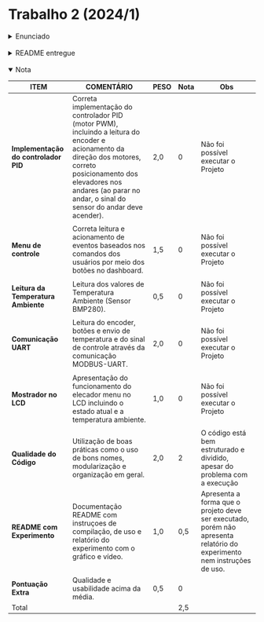 # Trabalho 2 (2024/1)

<details>
  <summary> Enunciado </summary>

# Trabalho 2 - 2024/1

Trabalho 2 da disciplina de Fundamentos de Sistemas Embarcados (2024/1)

## 1. Objetivos

|                                                                                                                                       Trilhos do Elevador                                                                                                                                        |                                         Painel de Controle                                          |                                                                           Elevadores                                                                           |
| :----------------------------------------------------------------------------------------------------------------------------------------------------------------------------------------------------------------------------------------------------------------------------------------------: | :-------------------------------------------------------------------------------------------------: | :------------------------------------------------------------------------------------------------------------------------------------------------------------: |
| <img src="https://cdn-3.expansion.mx/dims4/default/5a8f53a/2147483647/strip/true/crop/3440x2428+0+0/resize/1200x847!/format/webp/quality/60/?url=https%3A%2F%2Fcherry-brightspot.s3.amazonaws.com%2F74%2F7b%2Fa40b52c449b38203b273a7fb35db%2Fkone-ultrarope-in-elevator-shaft.jpg" width="200"/> | <img src="https://qph.cf2.quoracdn.net/main-qimg-15d5f3c63685087004279e478de69a28-lq" width="200"/> | <img src="https://www.surmonter.com.br/doutor/uploads/2/blog/2021/10/blog-uso-dos-elevadores-dicas-para-prolongar-sua-utilizacao-f7bcc132ae.jpg" width="200"/> |

O trabalho envolve o desenvolvimento do software que efetua o controle completo de um sistema de elevadores prediais incluindo o controle de movimentação, acionamento dos botões internos e externos e monitoramento de temperatura. O movimento dos elevadores é controlado à partir de motores elétricos e a posição é sinalizada à partir de sensores de posição e encoders.

O controle dos elevadores deve responder aos comandos dos usuários por meio de botões externos (andares) ou internos (painel de botões dos elevadores).

**Botões de Entrada**

- Painel Interno (Térreo, 1º Andar, 2º Andar, 3º Andar, Emergência)
- Andares (Sobe e/ou Desce)

## 2. Componentes do Sistema

O sistema como um todo é composto por:

- 02 Elevadores controlados pelos motores e monitorados por sensores;
- 04 Sensores de posição dos andares para cada elevador;
- 02 Sensores BMP280 (I2C) para a medição da temperatura interna de cada elevador;
- 01 módulo Display OLED 0.96" 128x64 SSD1306 com circuito I2C integrado;
- 01 Conversor lógico bidirecional (3.3V / 5V);
- 01 Driver de potência para acionamento dos motores;
- 01 ESP32;
- 01 Raspberry Pi 4;

![Figura](figuras-enunciado/Figura_1_Trabalho_2_ELevadores.png)

## 3. Conexões entre os módulos do sistema

1. Os sensores de temperatura BMP280 estão ligados ao barramento I2C e utilizam os endereços `0x76` e `0x77`, respectivamente para os Elevadores 1 e 2;
2. O Encoder Digital de cada elevador mede a posição do motor e estará ligado à ESP32.
3. Os sensores de posição dos andares estão ligados diretamente à portas GPIO da Raspberry Pi;
4. Os motores e os pinos de direção de cada motor estão ambos ligados às portas GPIO e são acionados através do circuito de potência;
5. A ESP32 está conectada à placa Raspberry Pi via UART (Protocolo MODBUS-RTU);
6. Os botões estão ligados à GPIO da ESP32 e os comandos são transmitidos à Raspberry Pi via UART;
7. Os comandos de acionamento (alternativamente) virão do Dashboard (Thingsboard) via UART através da ESP32;

<br>

<p style="text-align: left;">Pinos da GPIO (BCM) Raspberry Pi</p>

| Sensor                                   | Elevador 1 GPIO (BCM) | Elevador 2 GPIO (BCM) |
| :--------------------------------------- | :-------------------: | :-------------------: |
| `DIR1` - Direção 1                       |          20           |          19           |
| `DIR2` - Direção 2                       |          21           |          26           |
| `POTM` - Potência do Motor (PWM)         |          12           |          13           |
| `Sensor_Terreo` - Sensor do andar térreo |          18           |          17           |
| `Sensor_1_andar` - Sensor do 1 andar     |          23           |          27           |
| `Sensor_2_andar` - Sensor do 2 andar     |          24           |          22           |
| `Sensor_3_andar` - Sensor do 3 andar     |          25           |           6           |

<br>
<br>

<p style="text-align: left;">Figura 1 - Diagrama esquemático de conexões entre módulos</p>

![Figura](figuras-enunciado/Esquematico_Trabalho%202_Elevadores.png)

## 4. Controle PID

A abordagem de controle de posição a ser utilizada é o controle PID (Proporcional Integral Derivativo). O PID é um dos mais simples algoritmos de controle que proporciona um bom desempenho para uma grande variedade de aplicações.

O conceito fundamental desse tipo de controlador se baseia em monitorar uma variável de um processo (neste caso a posição do elevador medida pelo encoder) e medir a diferença entre seu valor atual (PAt - Posição Atual) a uma valor de referência (PRef - Posição de Referência) desejado. A partir dessa medida de **Erro = PRef - TAt**, toma-se uma ação de correção para que o sistema alcançe o valor desejado. A figura abaixo demonstra uma visão geral da estratégia de controle.

![Sistema de Controle](https://upload.wikimedia.org/wikipedia/commons/2/24/Feedback_loop_with_descriptions.svg)

O controle PID une três tipos de ações sobre a variável de controle para minimizar o erro do sistema até que o mesmo alcançe a referência desejada. No caso deste sistema, nossa variável monitorada é a PAt - Posição Atual do elevador e o seu controle é efetuado através do acionamento do **Motor (M)**, em ambas as direções, e nosso **Erro** é a diferença entre a Posição de Referência e a Posição Atual do elevador (Erro = PRef - PAt).

Detalhando as 3 ações do PID temos:

- **Controle Proporcional (P)**: ajusta a variável de controle de forma proporcional ao erro, ou seja, quanto maior o erro, maior a intensidade de acionamento do motor (0 a 100%). Esse ajuste é feito pela variável **_Kp_**.
- **Controle Integral (PI)**: ajusta a variável de controle baseando-se no tempo em que o erro acontece, acumulando este erro (integral). Esse ajuste é feito pela variável **_Ki_**.
- **Controle Derivativo (PD)**: ajusta a variável de controle tendo como base a taxa de variação do erro ou a velocidade com a qual o sistema está variando o erro. Esse ajuste é feito pela variável **_Kd_**.

A figura abaixo mostra as equações envolvidas no cálculo do PID.

![PID](https://upload.wikimedia.org/wikipedia/commons/4/43/PID_en.svg)

O ajustes de cada constante do PID (Kp, Ki e Kd) tem efeitos distintos no controle do sistema conforme pode ser visto na figura abaixo.

![PID - Variáveis Kp, Ki, Kd](https://upload.wikimedia.org/wikipedia/commons/3/33/PID_Compensation_Animated.gif)

## 5. Requisitos

Os sistema de controle possui os seguintes requisitos:

1. O código deve ser desenvolvido em C/C++, Python ou Rust;
2. Na implementação do software, não podem haver loops infinitos que ocupem 100% da CPU;
3. O sistema deve implementar o controle de posição do elevador utilizando o controle PID atuando sobre o Motor;
4. Ao ser acionado, a potência do motor deve ser acionada sempre com uma rampa de subida até atingir a velocidade desejada (Saída do algoritmo PID);
5. O movimento do elevador deve responder aos comandos dos botões de acionamento (Dos andares ou internos do elevador);
6. O programa de controle deve consultar o valor de posição (encoder) através da comunicação UART com a ESP32 a cada 200 ms para efetuar o loop de controle de posição do elevador;
7. **Display OLED SSD1306 (128x64)**: O sistema deve apresentar na tela OLED o estado do elevador e o andar atual. Os estados são:
8. **Subindo**: Subindo entre andares;
9. **Descendo**: Descendo entre andares;
10. **Parado**: Para do em um andar;
11. **Temperatura**: temperatura medida pelo sensor dentro do elevador;
12. O display deve ser atualizado a cada 100 ms.
13. O programa deve tratar a interrupção do teclado (Ctrl + C = sinal **SIGINT**) encerrando todas as comunicações com periféricos (UART / I2C / GPIO) e desligar os atuadores (PWM do Motor);
14. O código em C/C++ deve possuir Makefile para compilação. Em Python e Rust deverão haver instruções de como executar;
15. O sistema deve conter em seu README as instruções de compilação/execução e uso, bem como gráficos\* com o resultado de pelo menos 3 testes realizados no equipamento.

## 6. Comunicação UART com a ESP32

A comunicação com a ESP32 deve seguir o mesmo protocolo MODBUS utilizado no [Exercício UART-MODBUS](https://gitlab.com/fse_fga/exercicios/exercicio-2-uart-modbus).

A ESP32 será responsável por:

1. Efetuar a medição dos encoders dos motores;
2. Realizar a leitura dos botões de acionamento interno do elevador;
3. Realizar a leitura dos botões dos andares;
4. Atualizar informações sobre a posição dos motores;
5. Enviar o sinal de controle no dashboard (ThingsBoard).

Para acessar as informações via UART envie mensagens em formato MODBUS com o seguinte conteúdo:

1. Código do Dispositivo no barramento: 0x01 (Endereço da ESP32);
2. Leitura do Encoder: Código 0x23, Sub-código: 0xC1 + ID Motor (1 byte) + 4 últimos dígitos da matrícula. O retorno será o valor em Int (4 bytes) da posição do elevador com o pacote no formato MODBUS;
3. Envio do sinal de controle (Motor PWM): Código 0x16, Sub-código: 0xC2 + ID Motor (1 byte) + 4 últimos dígitos da matrícula, Valor em Int (4 bytes);
4. Envio da temperatura ambiente: Código 0x16, Sub-código: 0xD1 + ID Motor (1 byte) + 4 últimos dígitos da matrícula, Valor em Float (4 bytes);
5. Leitura dos Registradores dos Botões: Código 0x03, Sub-código: <endereço inicial> + quantidade de bytes a serem **lidos** + 4 últimos dígitos da matrícula;
6. Escrita nos Registradores dos Botões: Código 0x06 , Sub-código: <endereço inicial> + quantidade de bytes a serem **escritos** + <bytes do estado dos botões> + 4 últimos dígitos da matrícula;

<p style="text-align: center;">Tabela 1 - Códigos do Protocolo de Comunicação</p>

| Endereço da ESP32 |  Código  |                   Sub-código + Matricula                    | Comando de Solicitação de Dados                                    | Mensagem de Retorno            |
| :---------------: | :------: | :---------------------------------------------------------: | :----------------------------------------------------------------- | :----------------------------- |
|     **0x01**      | **0x23** |           **0xC1** + ID Motor (1 byte) + N N N N            | Solicita o valor do Encoder                                        | 0x00 0x23 0xC1 + int (4 bytes) |
|     **0x01**      | **0x16** |   **0xC2** + ID Motor (1 byte) + (int 4 bytes) + N N N N    | Envia sinal de controle PWM (int 4 bytes)                          | 0x00 0x16 0xC2                 |
|     **0x01**      | **0x16** | **0xD1** + ID Elevador (1 byte) + (float 4 bytes) + N N N N | Envia Temperatura Ambiente (Float 4 bytes)                         | 0x00 0x16 0xD1                 |
|     **0x01**      | **0x03** |          **Endereço (Tab. 2)** + **Qtd** + N N N N          | Lê Registradores (Endereço inicial + Quantidade)                   | 0x00 0x03 **qtd x bytes**      |
|     **0x01**      | **0x06** |    **Endereço (Tab. 2)** + **Qtd** + **Dados** + N N N N    | Escrever nos Registradores (Endereço inicial + Quantidade + Dados) | 0x00 0x03 **qtd x bytes**      |

**Obs.**: todas as mensagens devem ser enviadas com o CRC e também recebidas verificando o CRC. Caso esta verificação não seja válida, a mensagem deverá ser descartada e uma nova solicitação deverá ser realizada.

<p style="text-align: left;">Tabela 2 - Comandos de Usuário via UART</p>

| Sensor                        | Elevador 1 (end.) | Elevador 2 (end.) |
| :---------------------------- | :---------------: | :---------------: |
| **Botão Terreo Sobe**         |       0x00        |       0xA0        |
| **Botão 1 And. Desce**        |       0x01        |       0xA1        |
| **Botão 1 And. Sobe**         |       0x02        |       0xA2        |
| **Botão 2 And. Desce**        |       0x03        |       0xA3        |
| **Botão 2 And. Sobe**         |       0x04        |       0xA4        |
| **Botão 3 And. Desce**        |       0x05        |       0xA5        |
| **Botão Elevador Emergência** |       0x06        |       0xA6        |
| **Botão Elevador T**          |       0x07        |       0xA7        |
| **Botão Elevador 1**          |       0x08        |       0xA8        |
| **Botão Elevador 2**          |       0x09        |       0xA9        |
| **Botão Elevador 3**          |       0x0A        |       0xAA        |

<p style="text-align: left;">Tabela 3 - ID dos Motores</p>

| Motor |  ID  |
| :---- | :--: |
| **1** | 0x00 |
| **2** | 0x01 |

<p style="text-align: left;">Tabela 4 - ID dos Elevadores</p>

| Elevador |  ID  |
| :------- | :--: |
| **1**    | 0x00 |
| **2**    | 0x01 |

A leitura dos comandos via UART deve ser realizada a cada **50 ms**.

### Links dos Dashboards

[Elevador 1](http://thingsboard.lappis.rocks:443/dashboard/05b07870-46de-11ef-97b1-4f4ba0aa4dae?publicId=ba042a80-0322-11ed-9f25-414fbaf2b065)  
[Elevador 2](http://thingsboard.lappis.rocks:443/dashboard/22daaa40-450a-11ef-a2f0-15168ad8441d?publicId=ba042a80-0322-11ed-9f25-414fbaf2b065)  
[Elevador 3](http://thingsboard.lappis.rocks:443/dashboard/27473130-4dd3-11ef-97b1-4f4ba0aa4dae?publicId=ba042a80-0322-11ed-9f25-414fbaf2b065)  
[Elevador 4](http://thingsboard.lappis.rocks:443/dashboard/792f1e90-4905-11ef-97b1-4f4ba0aa4dae?publicId=ba042a80-0322-11ed-9f25-414fbaf2b065)  
[Elevador 5](http://thingsboard.lappis.rocks:443/dashboard/212494e0-4933-11ef-97b1-4f4ba0aa4dae?publicId=ba042a80-0322-11ed-9f25-414fbaf2b065)  
[Elevador 6](http://thingsboard.lappis.rocks:443/dashboard/dc06b230-4937-11ef-97b1-4f4ba0aa4dae?publicId=ba042a80-0322-11ed-9f25-414fbaf2b065)  
[Elevador 7](http://thingsboard.lappis.rocks:443/dashboard/e2575910-4fa8-11ef-97b1-4f4ba0aa4dae?publicId=ba042a80-0322-11ed-9f25-414fbaf2b065)  
[Elevador 8](http://thingsboard.lappis.rocks:443/dashboard/958793f0-4a0f-11ef-97b1-4f4ba0aa4dae?publicId=ba042a80-0322-11ed-9f25-414fbaf2b065)

## 7. Parâmetros de PID

Para o uso do controle do PID, estão sendo sugeridos os seguintes valores para as constantes:

- **Kp** = 0.5
- **Ki** = 0.05
- **Kd** = 40.0

Porém, vocês estão livres para testar outros valores que sejam mais adequados.

### Acionamento do Motor

O **motor** deve ser acionado utilizando a técnica de PWM (sugestão de uso da biblioteca WiringPi / SoftPWM). A intensidade de acionamento do motor por variar entre 0 e 100%.
**PWM**: o comando de **PWM** deve ser acionado com **frequência de 1 kHz**.

Direção do Motor:

| Ação      | Dir1 | Dir2 |
| :-------- | :--: | :--: |
| **Livre** |  0   |  0   |
| **Sobe**  |  1   |  0   |
| **Desce** |  0   |  1   |
| **Freio** |  1   |  1   |

### Sensores de Temperatura

Referências para uso: [Sensor](./sensor_temperatura.md)

### UART

A configuração da comunicação UART deve ser feita da seguinte maneira:

- **Baud rate**: 115200;
- **Parity**: não;
- **Stop bits**: 1;
- **Palavra**: 8 bits.

## 8. Critérios de Avaliação

### Entrega:

- Repositório (no Github Classroom) incluindo o README com as instruções de execução (Para projetos em C/C++ é necessário incluir o Makefile);
- Vídeo de aprox. 5 min mostrando o sistema em funcionamento (Mostrando o funcionamento em si e destacar partes do código fonte mais importantes).

A avaliação será realizada seguindo os seguintes critérios:

| ITEM                                 | COMENTÁRIO                                                                                                                                                                                                                                 | VALOR |
| ------------------------------------ | ------------------------------------------------------------------------------------------------------------------------------------------------------------------------------------------------------------------------------------------ | ----- |
| **Implementação do controlador PID** | Correta implementação do controlador PID (motor PWM), incluindo a leitura do encoder e acionamento da direção dos motores, correto posicionamento dos elevadores nos andares (ao parar no andar, o sinal do sensor do andar deve acender). | 2,0   |
| **Menu de controle**                 | Correta leitura e acionamento de eventos baseados nos comandos dos usuários por meio dos botões no dashboard.                                                                                                                              | 1,5   |
| **Leitura da Temperatura Ambiente**  | Leitura dos valores de Temperatura Ambiente (Sensor BMP280).                                                                                                                                                                               | 0,5   |
| **Comunicação UART**                 | Leitura do encoder, botões e envio de temperatura e do sinal de controle através da comunicação MODBUS-UART.                                                                                                                               | 2,0   |
| **Mostrador no LCD**                 | Apresentação do funcionamento do elecador menu no LCD incluindo o estado atual e a temperatura ambiente.                                                                                                                                   | 1,0   |
| **Qualidade do Código**              | Utilização de boas práticas como o uso de bons nomes, modularização e organização em geral.                                                                                                                                                | 2,0   |
| **README com Experimento**           | Documentação README com instruçoes de compilação, de uso e relatório do experimento com o gráfico e vídeo.                                                                                                                                 | 1,0   |
| **Pontuação Extra**                  | Qualidade e usabilidade acima da média.                                                                                                                                                                                                    | 0,5   |

## 9. Referências

[Controle Liga/Desliga - Wikipedia](https://pt.wikipedia.org/wiki/Controle_liga-desliga)  
[Controle PID - Wikipedia](https://pt.wikipedia.org/wiki/Controlador_proporcional_integral_derivativo)  
[Driver da Bosh para o sensor BMP280](https://github.com/BoschSensortec/BMP2-Sensor-API/)  
[Biblioteca BCM2835 - GPIO](http://www.airspayce.com/mikem/bcm2835/)  
[Controle do OLED 128x64 Python](https://www.instructables.com/Raspberry-Pi-Monitoring-System-Via-OLED-Display-Mo/)  
[Controle do OLED 128x64 C/C++](https://github.com/gavinlyonsrepo/SSD1306_OLED_RPI)  
[Biblioteca WiringPi GPIO](http://wiringpi.com)  
[PWM via WiringPi](https://www.electronicwings.com/raspberry-pi/raspberry-pi-pwm-generation-using-python-and-c)

</details>

<br/>

<details>
  <summary> README entregue </summary>

## Instalação de dependencias

### Makefile

Para instalar as dependencias com makefile

1. Certifique-se de ter o `python3 venv` instalado
2. Execute na pasta raiz:

```bash
make venv
```

### Manualmente

Para instalar dependencias manualmente:

```bash
pip3 install -r requirements.txt
```

## Execução

Com makefile:

```bash
make run
```

Sem makefile:

```bash
python3 src/main.py
```

## Apresentação

Nossa apresentação se encontra em https://github.com/FGA-FSE/trabalho-2-elevador-trabalho-de-fse/blob/main/video.mp4

## Autor

| **Matricula** | **Aluno**                       |
| :------------ | :------------------------------ |
| 180042238     | João Gabriel de Campos de Matos |

<br/> <br/>

[![Review Assignment Due Date](https://classroom.github.com/assets/deadline-readme-button-22041afd0340ce965d47ae6ef1cefeee28c7c493a6346c4f15d667ab976d596c.svg)](https://classroom.github.com/a/z3oDTWtZ)
[![Open in Codespaces](https://classroom.github.com/assets/launch-codespace-2972f46106e565e64193e422d61a12cf1da4916b45550586e14ef0a7c637dd04.svg)](https://classroom.github.com/open-in-codespaces?assignment_repo_id=15403152)

</details>

<br/>

<details open>
<summary>Nota</summary>

| ITEM                                 | COMENTÁRIO                                                                                                                                                                                                                                 | PESO | Nota | Obs                                                                                                                     |
| ------------------------------------ | ------------------------------------------------------------------------------------------------------------------------------------------------------------------------------------------------------------------------------------------ | ---- | ---- | ----------------------------------------------------------------------------------------------------------------------- |
| **Implementação do controlador PID** | Correta implementação do controlador PID (motor PWM), incluindo a leitura do encoder e acionamento da direção dos motores, correto posicionamento dos elevadores nos andares (ao parar no andar, o sinal do sensor do andar deve acender). | 2,0  | 0    | Não foi possível executar o Projeto                                                                                     |
|  |
| **Menu de controle**                 | Correta leitura e acionamento de eventos baseados nos comandos dos usuários por meio dos botões no dashboard.                                                                                                                              | 1,5  | 0    | Não foi possível executar o Projeto                                                                                     |
|  |
| **Leitura da Temperatura Ambiente**  | Leitura dos valores de Temperatura Ambiente (Sensor BMP280).                                                                                                                                                                               | 0,5  | 0    | Não foi possível executar o Projeto                                                                                     |
|  |
| **Comunicação UART**                 | Leitura do encoder, botões e envio de temperatura e do sinal de controle através da comunicação MODBUS-UART.                                                                                                                               | 2,0  | 0    | Não foi possível executar o Projeto                                                                                     |
|  |
| **Mostrador no LCD**                 | Apresentação do funcionamento do elecador menu no LCD incluindo o estado atual e a temperatura ambiente.                                                                                                                                   | 1,0  | 0    | Não foi possível executar o Projeto                                                                                     |
|  |
| **Qualidade do Código**              | Utilização de boas práticas como o uso de bons nomes, modularização e organização em geral.                                                                                                                                                | 2,0  | 2    | O código está bem estruturado e dividido, apesar do problema com a execução                                             |
| **README com Experimento**           | Documentação README com instruçoes de compilação, de uso e relatório do experimento com o gráfico e vídeo.                                                                                                                                 | 1,0  | 0,5  | Apresenta a forma que o projeto deve ser executado, porém não apresenta relatório do experimento nem instruções de uso. |
| **Pontuação Extra**                  | Qualidade e usabilidade acima da média.                                                                                                                                                                                                    | 0,5  | 0    |                                                                                                                         |
| Total                                |                                                                                                                                                                                                                                            |      | 2,5  |                                                                                                                         |

</details>
